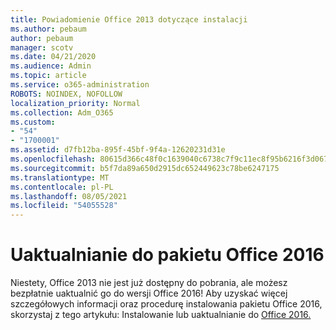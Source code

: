 ```yaml
---
title: Powiadomienie Office 2013 dotyczące instalacji
ms.author: pebaum
author: pebaum
manager: scotv
ms.date: 04/21/2020
ms.audience: Admin
ms.topic: article
ms.service: o365-administration
ROBOTS: NOINDEX, NOFOLLOW
localization_priority: Normal
ms.collection: Adm_O365
ms.custom:
- "54"
- "1700001"
ms.assetid: d7fb12ba-895f-45bf-9f4a-12620231d31e
ms.openlocfilehash: 80615d366c48f0c1639040c6738c7f9c11ec8f95b6216f3d0671a0d58b8df767
ms.sourcegitcommit: b5f7da89a650d2915dc652449623c78be6247175
ms.translationtype: MT
ms.contentlocale: pl-PL
ms.lasthandoff: 08/05/2021
ms.locfileid: "54055528"
---
```

# <a name="upgrade-to-office-2016"></a>Uaktualnianie do pakietu Office 2016

Niestety, Office 2013 nie jest już dostępny do pobrania, ale możesz bezpłatnie uaktualnić go do wersji Office 2016! Aby uzyskać więcej szczegółowych informacji oraz procedurę instalowania pakietu Office 2016, skorzystaj z tego artykułu: Instalowanie lub uaktualnianie do [Office 2016.](https://support.office.com/article/Office-2013-is-no-longer-available-for-installation-with-an-Office-365-subscription-de68fd95-553a-4c38-b1b5-e4205b96fc75.aspx)
  